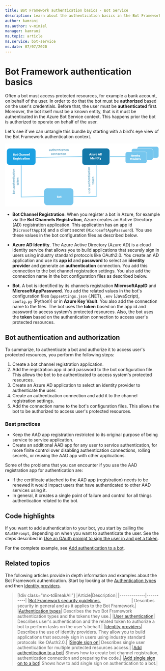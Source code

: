 ```yaml
---
title: Bot Framework authentication basics - Bot Service
description: Learn about the authentication basics in the Bot Framework.
author: kamrani
ms.author: v-mimiel
manager: kamrani
ms.topic: article
ms.service: bot-service
ms.date: 07/07/2020
---
```


# Bot Framework authentication basics

Often a bot must access protected resources, for example a bank account, on behalf of the user. In order to do that the bot must be **authorized** based on the user's credentials. Before that, the user must be **authenticated** first.
Moreover, the bot itself must be a known entity, that is it must be authenticated in the Azure Bot Service context. This happens prior the bot is authorized to operate on behalf of the user.

Let's see if we can untangle this bundle by starting with a bird's eye view of the Bot Framework authentication context.

![bot authentication context.](./media/concept-bot-authentication\bot-auth-context.PNG)

- **Bot Channel Registration**. When you register a bot in Azure, for example via the **Bot Channels Registration**, Azure creates an Active Directory (AD) registration application. This application has an app id (`MicrosoftAppID`) and a client secret (`MicrosoftAppPassword`). You use these values in the bot configuration files as described below.

- **Azure AD Identity**. The Azure Active Directory (Azure AD) is a cloud identity service that allows you to build applications that securely sign in users using industry standard protocols like OAuth2.0. You create an AD application and use its **app id** and **password** to select an **identity provider** and generate an **authentication** connection. You add this connection to the bot channel registration settings. You also add the connection name in the bot configuration files as described below.

- **Bot**. A bot is identified by its channels registration **MicrosoftAppID** and **MicrosoftAppPassword**. You add the related values in the bot's configuration files (`appsettings.json` (.NET), `.env` (JavaScript), `config.py` (Python)) or in **Azure Key Vault**. You also add the connection name to the files.
The bot uses the **token** based on the app id and password to access system's protected resources. Also, the bot uses the **token** based on the authentication connection to access user's protected resources.

## Bot authentication and authorization

To summarize, to authenticate a bot and authorize it to access user's protected resources, you perform the following steps:

1. Create a bot channel registration application.
1. Add the registration app id and password to the bot configuration file. This allows the bot to be authenticated to access system's protected resources.
1. Create an Azure AD application to select an identity provider to authenticate the user.
1. Create an authentication connection and add it to the channel registration settings.
1. Add the connection name to the bot's configuration files. This allows the bot to be authorized to access user's protected resources.

### Best practices

- Keep the AAD app registration restricted to its original purpose of being service to service application.
- Create an additional AAD app for any user to service authentication, for more finite control over disabling authentication connections, rolling secrets, or reusing the AAD app with other applications.

Some of the problems that you can encounter if you use the AAD registration app for authentication are:

- If the certificate attached to the AAD app (registration) needs to be renewed it would impact users that have authenticated to other AAD services using it.
- In general, it creates a single point of failure and control for all things authentication related to the bot.

## Code highlights

If you want to add authentication to your bot, you start by calling the `OAuthPrompt`, depending on when you want to authenticate the user.
See the steps described in [Use an OAuth prompt to sign the user in and get a token](bot-builder-authentication.md#use-an-oauth-prompt-to-sign-the-user-in-and-get-a-token).

For the complete example, see [Add authentication to a bot](bot-builder-authentication.md).

## Related topics

The following articles provide in depth information and examples about the Bot Framework authentication. Start by looking at the [Authentication types](bot-builder-concept-authentication-types.md) and then [Identity providers](bot-builder-concept-identity-providers.md).

> [!div class="mx-tdBreakAll"]
> |Article|Description|
> |-------------|----------|
> |[Bot Framework security guidelines <img width=100px/>](bot-builder-security-guidelines.md)| Describes security in general and as it applies to the Bot Framework.|
> |[Authentication types](bot-builder-concept-authentication-types.md)| Describes the two Bot Framework authentication types and the tokens they use.|
> |[User authentication](bot-builder-concept-authentication.md)| Describes user's authentication and the related token to authorize a bot to perform tasks on the user's behalf.|
> |[Identity providers](bot-builder-concept-identity-providers.md)| Describes the use of identity providers. They allow you to build applications that securely sign in users using industry standard protocols like OAuth2.0.|
> |[Single sign on](bot-builder-concept-sso.md)| Describes single user authentication for multiple protected resources access.|
> |[Add authentication to a bot](bot-builder-authentication.md)| Shows how to create bot channel registration, authentication connection and preparing the code.|
> |[Add single sign on to a bot](bot-builder-authentication-sso.md)| Shows how to add single sign on authentication to a bot.|
